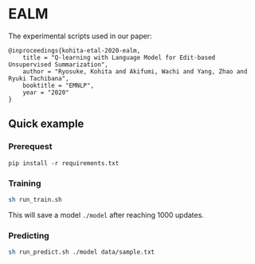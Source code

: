 # EALM

The experimental scripts used in our paper:

```
@inproceedings{kohita-etal-2020-ealm,
    title = "Q-learning with Language Model for Edit-based Unsupervised Summarization",
    author = "Ryosuke, Kohita and Akifumi, Wachi and Yang, Zhao and Ryuki Tachibana",
    booktitle = "EMNLP",
    year = "2020"
}
```

## Quick example
### Prerequest
```
pip install -r requirements.txt
```

### Training

```bash
sh run_train.sh
```

This will save a model `./model` after reaching 1000 updates.

### Predicting
```bash
sh run_predict.sh ./model data/sample.txt
```

